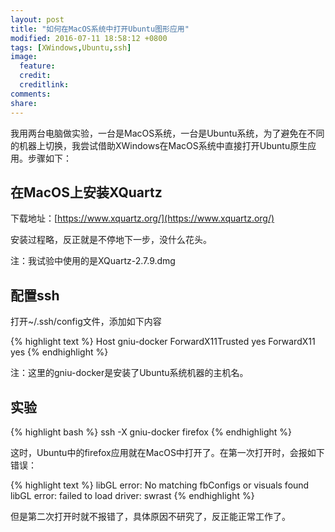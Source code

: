 ```yaml
---
layout: post
title: "如何在MacOS系统中打开Ubuntu图形应用"
modified: 2016-07-11 18:58:12 +0800
tags: [XWindows,Ubuntu,ssh]
image:
  feature: 
  credit: 
  creditlink: 
comments: 
share: 
---
```

我用两台电脑做实验，一台是MacOS系统，一台是Ubuntu系统，为了避免在不同的机器上切换，我尝试借助XWindows在MacOS系统中直接打开Ubuntu原生应用。步骤如下：

## 在MacOS上安装XQuartz

下载地址：[https://www.xquartz.org/](https://www.xquartz.org/)

安装过程略，反正就是不停地下一步，没什么花头。

注：我试验中使用的是XQuartz-2.7.9.dmg

## 配置ssh

打开~/.ssh/config文件，添加如下内容

{% highlight text %}
Host gniu-docker
  ForwardX11Trusted yes
  ForwardX11 yes
{% endhighlight %}

注：这里的gniu-docker是安装了Ubuntu系统机器的主机名。

## 实验

{% highlight bash %}
ssh -X gniu-docker
firefox
{% endhighlight %}

这时，Ubuntu中的firefox应用就在MacOS中打开了。在第一次打开时，会报如下错误：

{% highlight text %}
libGL error: No matching fbConfigs or visuals found
libGL error: failed to load driver: swrast
{% endhighlight %}

但是第二次打开时就不报错了，具体原因不研究了，反正能正常工作了。




